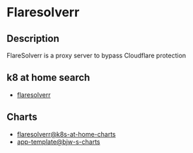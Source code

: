 # Flaresolverr

## Description

FlareSolverr is a proxy server to bypass Cloudflare protection

## k8 at home search

- [flaresolverr](https://nanne.dev/k8s-at-home-search/#/flaresolverr)

## Charts

- [flaresolverr@k8s-at-home-charts](https://k8s-at-home.com/charts/)
- [app-template@bjw-s-charts](https://bjw-s.github.io/helm-charts/)
